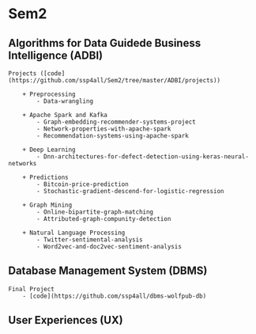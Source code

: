 # Sem2

## Algorithms for Data Guidede Business Intelligence (ADBI)
    Projects ([code](https://github.com/ssp4all/Sem2/tree/master/ADBI/projects))
        
        + Preprocessing 
            - Data-wrangling 
        
        + Apache Spark and Kafka
            - Graph-embedding-recommender-systems-project
            - Network-properties-with-apache-spark
            - Recommendation-systems-using-apache-spark
        
        + Deep Learning
            - Dnn-architectures-for-defect-detection-using-keras-neural-networks

        + Predictions
            - Bitcoin-price-prediction
            - Stochastic-gradient-descend-for-logistic-regression
            
        + Graph Mining
            - Online-bipartite-graph-matching
            - Attributed-graph-compunity-detection 
            
        + Natural Language Processing        
            - Twitter-sentimental-analysis 
            - Word2vec-and-doc2vec-sentiment-analysis 

## Database Management System (DBMS)
    Final Project
        - [code](https://github.com/ssp4all/dbms-wolfpub-db)

## User Experiences (UX)
